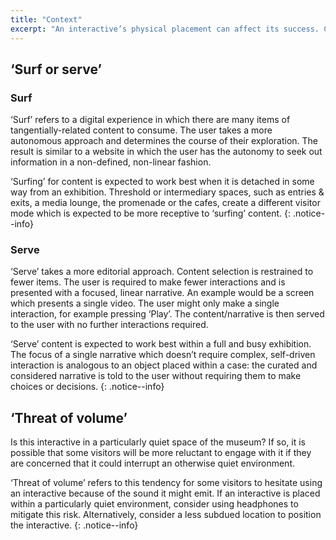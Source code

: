 ```yaml
---
title: "Context"
excerpt: "An interactive’s physical placement can affect its success. Consider how the following might affect the amount of content and how it is delivered."
---
```


## ‘Surf or serve’

### Surf

‘Surf’ refers to a digital experience in which there are many items of tangentially-related content to consume. The user takes a more autonomous approach and determines the course of their exploration. The result is similar to a website in which the user has the autonomy to seek out information in a non-defined, non-linear fashion.

‘Surfing’ for content is expected to work best when it is detached in some way from an exhibition. Threshold or intermediary spaces, such as entries & exits, a media lounge, the promenade or the cafes, create a different visitor mode which is expected to be more receptive to ‘surfing’ content.
{: .notice--info}

### Serve

‘Serve’ takes a more editorial approach. Content selection is restrained to fewer items. The user is required to make fewer interactions and is presented with a focused, linear narrative. An example would be a screen which presents a single video. The user might only make a single interaction, for example pressing ‘Play’. The content/narrative is then served to the user with no further interactions required.

‘Serve’ content is expected to work best within a full and busy exhibition. The focus of a single narrative which doesn’t require complex, self-driven interaction is analogous to an object placed within a case: the curated and considered narrative is told to the user without requiring them to make choices or decisions.
{: .notice--info}

## ‘Threat of volume’

Is this interactive in a particularly quiet space of the museum? If so, it is possible that some visitors will be more reluctant to engage with it if they are concerned that it could interrupt an otherwise quiet environment.

‘Threat of volume’ refers to this tendency for some visitors to hesitate using an interactive because of the sound it might emit. If an interactive is placed within a particularly quiet environment, consider using headphones to mitigate this risk. Alternatively, consider a less subdued location to position the interactive.
{: .notice--info}